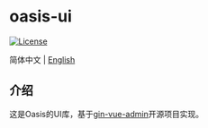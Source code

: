 # oasis-ui

[![License](https://img.shields.io/badge/License-Apache%202.0-blue.svg)](https://github.com/carina-io/carina/blob/main/LICENSE)

简体中文 | [English](README_en.md)

## 介绍
  这是Oasis的UI库，基于[gin-vue-admin](https://github.com/flipped-aurora/gin-vue-admin.git)开源项目实现。
